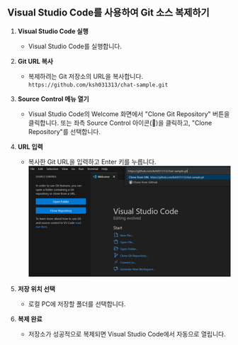 ## Visual Studio Code를 사용하여 Git 소스 복제하기

1. **Visual Studio Code 실행**
   - Visual Studio Code를 실행합니다.

2. **Git URL 복사**
   - 복제하려는 Git 저장소의 URL을 복사합니다. 
   `https://github.com/ksh031313/chat-sample.git`

3. **Source Control 메뉴 열기**
   - Visual Studio Code의 Welcome 화면에서 "Clone Git Repository" 버튼을 클릭합니다.
   또는 좌측 Source Control 아이콘(🔄)을 클릭하고, "Clone Repository"를 선택합니다.

4. **URL 입력**
   - 복사한 Git URL을 입력하고 Enter 키를 누릅니다.
   ![Git URL 입력](./images/git_clone_1.png)

5. **저장 위치 선택**
   - 로컬 PC에 저장할 폴더를 선택합니다.

6. **복제 완료**
   - 저장소가 성공적으로 복제되면 Visual Studio Code에서 자동으로 열립니다.
